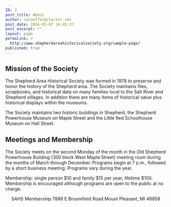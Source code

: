 ```yaml
---
ID: 2
post_title: About
author: calauffer@charter.net
post_date: 2016-05-07 16:45:37
post_excerpt: ""
layout: page
permalink: >
  http://www.shepherdareahistoricalsociety.org/sample-page/
published: true
---
```

<h2>Mission of the Society</h2>
<p align="left">The Shepherd Area Historical Society was formed in 1978 to preserve and honor the history of the Shepherd area. The Society maintains files, scrapbooks, and historical data on many families local to the Salt River and Shepherd villages. In addition there are many items of historical value plus historical displays within the museums.</p>
<p align="left">The Society maintains two historic buildings in Shepherd, the Shepherd Powerhouse Museum on Maple Street and the Little Red Schoolhouse Museum on Hall Street.</p>

<h2>Meetings and Membership</h2>
<p align="left">The Society meets on the second Monday of the month in the Old Shepherd Powerhouse Building (300 block West Maple Street) meeting room during the months of March through December. Programs begin at 7 p.m., followed by a short business meeting. Programs vary during the year.</p>
<p align="left">Membership: single person $10 and family $15 per year; lifetime $100. Membership is encouraged although programs are open to the public at no charge.</p>

<div align="center">SAHS Membership
7888 E Broomfield Road
Mount Pleasant, MI 48858</div>